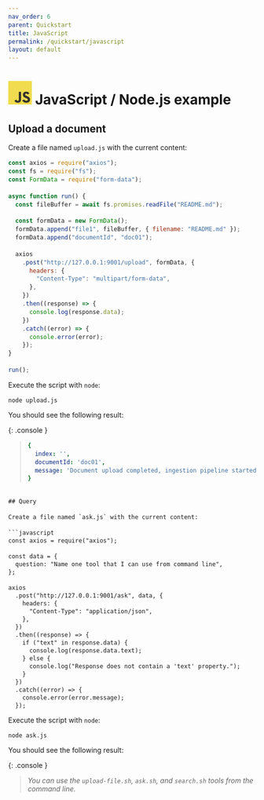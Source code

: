 ```yaml
---
nav_order: 6
parent: Quickstart
title: JavaScript
permalink: /quickstart/javascript
layout: default
---
```

# <img src="javascript.png" width="48"> JavaScript / Node.js example

## Upload a document

Create a file named `upload.js` with the current content:

```javascript
const axios = require("axios");
const fs = require("fs");
const FormData = require("form-data");

async function run() {
  const fileBuffer = await fs.promises.readFile("README.md");

  const formData = new FormData();
  formData.append("file1", fileBuffer, { filename: "README.md" });
  formData.append("documentId", "doc01");

  axios
    .post("http://127.0.0.1:9001/upload", formData, {
      headers: {
        "Content-Type": "multipart/form-data",
      },
    })
    .then((response) => {
      console.log(response.data);
    })
    .catch((error) => {
      console.error(error);
    });
}

run();
```

Execute the script with `node`:

    node upload.js

You should see the following result:

{: .console }
> ```yaml
> {
>   index: '',
>   documentId: 'doc01',
>   message: 'Document upload completed, ingestion pipeline started'
> }
```

## Query

Create a file named `ask.js` with the current content:

```javascript
const axios = require("axios");

const data = {
  question: "Name one tool that I can use from command line",
};

axios
  .post("http://127.0.0.1:9001/ask", data, {
    headers: {
      "Content-Type": "application/json",
    },
  })
  .then((response) => {
    if ("text" in response.data) {
      console.log(response.data.text);
    } else {
      console.log("Response does not contain a 'text' property.");
    }
  })
  .catch((error) => {
    console.error(error.message);
  });
```

Execute the script with `node`:

    node ask.js

You should see the following result:

{: .console }
> _You can use the `upload-file.sh`, `ask.sh`, and `search.sh` tools from the command line._